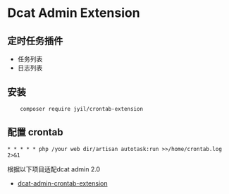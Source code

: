 # Dcat Admin Extension


## 定时任务插件

* 任务列表
* 日志列表

## 安装

```
    composer require jyil/crontab-extension
```

## 配置 crontab

    * * * * * php /your web dir/artisan autotask:run >>/home/crontab.log 2>&1

根据以下项目适配dcat admin 2.0

* [dcat-admin-crontab-extension](dcat-admin-crontab-extension)
